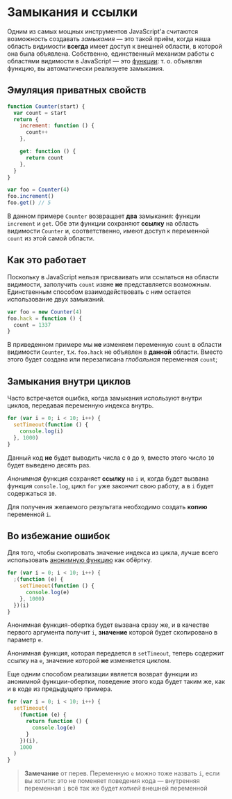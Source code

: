 # Замыкания и ссылки

Одним из самых мощных инструментов JavaScript'а считаются возможность создавать _замыкания_ — это такой приём, когда наша область видимости **всегда** имеет доступ к внешней области, в которой она была объявлена. Собственно, единственный механизм работы с областями видимости в JavaScript — это [функции](scopes.md): т. о. объявляя функцию, вы автоматически реализуете замыкания.

## Эмуляция приватных свойств

```js
function Counter(start) {
  var count = start
  return {
    increment: function () {
      count++
    },

    get: function () {
      return count
    },
  }
}

var foo = Counter(4)
foo.increment()
foo.get() // 5
```

В данном примере `Counter` возвращает **два** замыкания: функции `increment` и `get`. Обе эти функции сохраняют **ссылку** на область видимости `Counter` и, соответственно, имеют доступ к переменной `count` из этой самой области.

## Как это работает

Поскольку в JavaScript нельзя присваивать или ссылаться на области видимости, заполучить `count` извне **не** представляется возможным. Единственным способом взаимодействовать с ним остается использование двух замыканий.

```js
var foo = new Counter(4)
foo.hack = function () {
  count = 1337
}
```

В приведенном примере мы **не** изменяем переменную `count` в области видимости `Counter`, т.к. `foo.hack` не объявлен в **данной** области. Вместо этого будет создана или перезаписана _глобальная_ переменная `count`;

## Замыкания внутри циклов

Часто встречается ошибка, когда замыкания используют внутри циклов, передавая переменную индекса внутрь.

```js
for (var i = 0; i < 10; i++) {
  setTimeout(function () {
    console.log(i)
  }, 1000)
}
```

Данный код **не** будет выводить числа с `0` до `9`, вместо этого число `10` будет выведено десять раз.

_Анонимная_ функция сохраняет **ссылку** на `i` и, когда будет вызвана функция `console.log`, цикл `for` уже закончит свою работу, а в `i` будет содержаться `10`.

Для получения желаемого результата необходимо создать **копию** переменной `i`.

## Во избежание ошибок

Для того, чтобы скопировать значение индекса из цикла, лучше всего использовать [анонимную функцию](scopes.md) как обёртку.

```js
for (var i = 0; i < 10; i++) {
  ;(function (e) {
    setTimeout(function () {
      console.log(e)
    }, 1000)
  })(i)
}
```

Анонимная функция-обертка будет вызвана сразу же, и в качестве первого аргумента получит `i`, **значение** которой будет скопировано в параметр `e`.

Анонимная функция, которая передается в `setTimeout`, теперь содержит ссылку на `e`, значение которой **не** изменяется циклом.

Еще одним способом реализации является возврат функции из анонимной функции-обертки, поведение этого кода будет таким же, как и в коде из предыдущего примера.

```js
for (var i = 0; i < 10; i++) {
  setTimeout(
    (function (e) {
      return function () {
        console.log(e)
      }
    })(i),
    1000
  )
}
```

> **Замечание** от перев. Переменную `e` можно тоже назвать `i`, если вы хотите: это не поменяет поведения кода — внутренняя переменная `i` всё так же будет _копией_ внешней переменной
